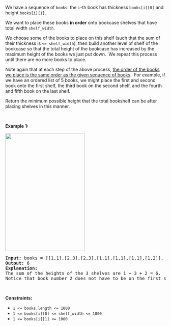 <p>We have a sequence of <code>books</code>: the <code>i</code>-th book has thickness <code>books[i][0]</code> and height <code>books[i][1]</code>.</p>

<p>We want to place these books <strong>in order</strong>&nbsp;onto bookcase shelves that have total width <code>shelf_width</code>.</p>

<p>We choose&nbsp;some of the books to place on this shelf (such that the sum of their thickness is <code>&lt;= shelf_width</code>), then build another level of shelf of the bookcase so that the total height of the bookcase has increased by the maximum height of the books we just put down.&nbsp; We repeat this process until there are no more books to place.</p>

<p>Note again that at each step of the above&nbsp;process, <u>the order of the books we place is the same order as the given sequence of books</u>.&nbsp; For example, if we have an ordered list of 5&nbsp;books, we might place the first and second book onto the first shelf, the third book on the second shelf, and the fourth and fifth book on the last shelf.</p>

<p>Return the minimum possible height that the total bookshelf can be after placing shelves in this manner.</p>

<p>&nbsp;</p>
<p><strong>Example 1:</strong></p>
<img alt="" src="https://assets.leetcode.com/uploads/2019/06/24/shelves.png" style="width: 250px; height: 370px;" />
<pre>
<strong>Input:</strong> books = [[1,1],[2,3],[2,3],[1,1],[1,1],[1,1],[1,2]], shelf_width = 4
<strong>Output:</strong> 6
<strong>Explanation:</strong>
The sum of the heights of the 3 shelves are 1 + 3 + 2 = 6.
Notice that book number 2 does not have to be on the first shelf.
</pre>

<p>&nbsp;</p>
<p><strong>Constraints:</strong></p>

<ul>
	<li><code>1 &lt;= books.length &lt;= 1000</code></li>
	<li><code>1 &lt;= books[i][0] &lt;= shelf_width &lt;= 1000</code></li>
	<li><code>1 &lt;= books[i][1] &lt;= 1000</code></li>
</ul>
